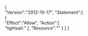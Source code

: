 {  
   "Version":"2012-10-17",
   "Statement":[  
      {  
         "Effect":"Allow",
         "Action":[  
            "lightsail:*"
         ],
         "Resource":"*"
      }
   ]
}
